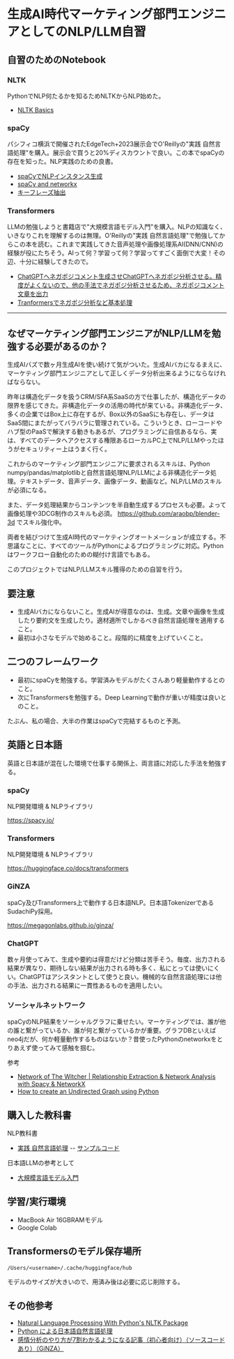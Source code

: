 # 生成AI時代マーケティング部門エンジニアとしてのNLP/LLM自習

## 自習のためのNotebook

### NLTK

PythonでNLP何たるかを知るためNLTKからNLP始めた。

- [NLTK Basics](NLTK_Basics.ipynb)

### spaCy

パシフィコ横浜で開催されたEdgeTech+2023展示会でO'Reillyの"実践 自然言語処理"を購入。展示会で買うと20%ディスカウントで良い。この本でspaCyの存在を知った。NLP実践のための良書。

- [spaCyでNLPインスタンス生成](spacy.ipynb)
- [spaCy and networkx](spaCy_networkx.ipynb)
- [キーフレーズ抽出](key_phrases.ipynb)

### Transformers

LLMの勉強しようと書籍店で"大規模言語モデル入門"を購入。NLPの知識なく、いきなりこれを理解するのは無理。O'Reillyの"実践 自然言語処理"で勉強してからこの本を読む。これまで実践してきた音声処理や画像処理系AI(DNN/CNN)の経験が役にたちそう。AIって何？学習って何？学習ってすごく面倒で大変！その辺、十分に経験してきたので。

- [ChatGPTへネガポジコメント生成させChatGPTへネガポジ分析させる。精度がよくないので、他の手法でネガポジ分析させるため、ネガポジコメント文章を出力](./positive_negative.ipynb)
- [Tranformersでネガポジ分析など基本処理](TransformersBasics.ipynb)

---

## なぜマーケティング部門エンジニアがNLP/LLMを勉強する必要があるのか？

生成AIバズで数ヶ月生成AIを使い続けて気がついた。生成AIバカになるまえに、マーケティング部門エンジニアとして正しくデータ分析出来るようにならなければならない。

昨年は構造化データを扱うCRM/SFA系SaaSの方で仕事したが、構造化データの限界を感じてきた。非構造化データの活用の時代が来ている。非構造化データ、多くの企業ではBox上に存在するが、Box以外のSaaSにも存在し、データはSaaS間にまたがってバラバラに管理されている。こういうとき、ローコードやハブ型のPaaSで解決する動きもあるが、プログラミングに自信あるなら、実は、すべてのデータへアクセスする権限あるローカルPC上でNLP/LLMやったほうがセキュリティー上はうまく行く。

これからのマーケティング部門エンジニアに要求されるスキルは、Python numpy/pandas/matplotlibと自然言語処理NLP/LLMによる非構造化データ処理。テキストデータ、音声データ、画像データ、動画など。NLP/LLMのスキルが必須になる。

また、データ処理結果からコンテンツを半自動生成するプロセスも必要。よって画像処理や3DCG制作のスキルも必須。
https://github.com/araobp/blender-3d でスキル強化中。 

両者を結びつけて生成AI時代のマーケティングオートメーションが成立する。不思議なことに、すべてのツールがPythonによるプログラミングに対応。Pythonはワークフロー自動化のための糊付け言語でもある。

このプロジェクトではNLP/LLMスキル獲得のための自習を行う。

## 要注意

- 生成AIバカにならないこと。生成AIが得意なのは、生成。文章や画像を生成したり要約文を生成したり。適材適所でしかるべき自然言語処理を適用すること。
- 最初は小さなモデルで始めること。段階的に精度を上げていくこと。

## 二つのフレームワーク

- 最初にspaCyを勉強する。学習済みモデルがたくさんあり軽量動作するとのこと。
- 次にTransformersを勉強する。Deep Learningで動作が重いが精度は良いとのこと。

たぶん、私の場合、大半の作業はspaCyで完結するものと予測。

## 英語と日本語

英語と日本語が混在した環境で仕事する関係上、両言語に対応した手法を勉強する。

### spaCy

NLP開発環境 & NLPライブラリ

https://spacy.io/

### Transformers

NLP開発環境 & NLPライブラリ

https://huggingface.co/docs/transformers

### GiNZA

spaCy及びTransformers上で動作する日本語NLP。日本語TokenizerであるSudachiPy採用。

https://megagonlabs.github.io/ginza/

### ChatGPT

数ヶ月使ってみて、生成や要約は得意だけど分類は苦手そう。毎度、出力される結果が異なり、期待しない結果が出力される時も多く、私にとっては使いにくい。ChatGPTはアシスタントとして使うと良い。機械的な自然言語処理には他の手法、出力される結果に一貫性あるものを適用したい。

### ソーシャルネットワーク

spaCyのNLP結果をソーシャルグラフに乗せたい。マーケティングでは、誰が他の誰と繋がっているか、誰が何と繋がっているかが重要。グラフDBといえばneo4jだが、何か軽量動作するものはないか？昔使ったPythonのnetworkxをとりあえず使ってみて感触を掴む。

参考
- [Network of The Witcher | Relationship Extraction & Network Analysis with Spacy & NetworkX](https://youtu.be/fAHkJ_Dhr50)
- [How to create an Undirected Graph using Python](https://youtu.be/rldKl1CNx-A)
  
## 購入した教科書

NLP教科書
- [実践 自然言語処理](https://www.oreilly.co.jp/books/9784873119724/)
-- [サンプルコード](https://github.com/oreilly-japan/practical-nlp-ja)

日本語LLMの参考として
- [大規模言語モデル入門](https://gihyo.jp/book/2023/978-4-297-13633-8)

## 学習/実行環境

- MacBook Air 16GBRAMモデル
- Google Colab

## Transformersのモデル保存場所

```
/Users/<username>/.cache/huggingface/hub
```

モデルのサイズが大きいので、用済み後は必要に応じ削除する。

## その他参考

- [Natural Language Processing With Python's NLTK Package](https://realpython.com/nltk-nlp-python/#getting-started-with-pythons-nltk)
- [Python による日本語自然言語処理](https://www.nltk.org/book-jp/ch12.html)
- [感情分析のやり方が7割わかるようになる記事（初心者向け）（ソースコードあり）（GiNZA）](https://qiita.com/Mizuiro__sakura/items/94efccb5ba12046d17b0)
